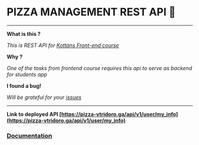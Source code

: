 # PIZZA MANAGEMENT REST API :dizzy:


***


**What is this ?**

*This is REST API for [Kottans Front-end course](https://github.com/kottans/frontend)*

**Why ?**

*One of the tasks from frontend course requires this api to serve as backend for students app*

**I found a bug!**

*Will be grateful for your [issues](https://github.com/lempiy/Kottans-Pizza-Api/issues)*


***


**Link to deployed API [https://pizza-vtridoro.ga/api/v1/user/my_info](https://pizza-vtridoro.ga/api/v1/user/my_info)**

### [Documentation](docs/README.md)
